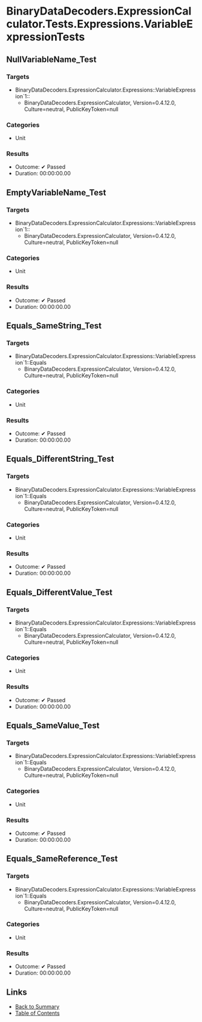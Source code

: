 # BinaryDataDecoders.ExpressionCalculator.Tests.Expressions.VariableExpressionTests

## NullVariableName_Test

### Targets

* BinaryDataDecoders.ExpressionCalculator.Expressions::VariableExpression`1::
  * BinaryDataDecoders.ExpressionCalculator, Version=0.4.12.0, Culture=neutral, PublicKeyToken=null

### Categories

* Unit

### Results

* Outcome: ✔ Passed
* Duration: 00:00:00.00

## EmptyVariableName_Test

### Targets

* BinaryDataDecoders.ExpressionCalculator.Expressions::VariableExpression`1::
  * BinaryDataDecoders.ExpressionCalculator, Version=0.4.12.0, Culture=neutral, PublicKeyToken=null

### Categories

* Unit

### Results

* Outcome: ✔ Passed
* Duration: 00:00:00.00

## Equals_SameString_Test

### Targets

* BinaryDataDecoders.ExpressionCalculator.Expressions::VariableExpression`1::Equals
  * BinaryDataDecoders.ExpressionCalculator, Version=0.4.12.0, Culture=neutral, PublicKeyToken=null

### Categories

* Unit

### Results

* Outcome: ✔ Passed
* Duration: 00:00:00.00

## Equals_DifferentString_Test

### Targets

* BinaryDataDecoders.ExpressionCalculator.Expressions::VariableExpression`1::Equals
  * BinaryDataDecoders.ExpressionCalculator, Version=0.4.12.0, Culture=neutral, PublicKeyToken=null

### Categories

* Unit

### Results

* Outcome: ✔ Passed
* Duration: 00:00:00.00

## Equals_DifferentValue_Test

### Targets

* BinaryDataDecoders.ExpressionCalculator.Expressions::VariableExpression`1::Equals
  * BinaryDataDecoders.ExpressionCalculator, Version=0.4.12.0, Culture=neutral, PublicKeyToken=null

### Categories

* Unit

### Results

* Outcome: ✔ Passed
* Duration: 00:00:00.00

## Equals_SameValue_Test

### Targets

* BinaryDataDecoders.ExpressionCalculator.Expressions::VariableExpression`1::Equals
  * BinaryDataDecoders.ExpressionCalculator, Version=0.4.12.0, Culture=neutral, PublicKeyToken=null

### Categories

* Unit

### Results

* Outcome: ✔ Passed
* Duration: 00:00:00.00

## Equals_SameReference_Test

### Targets

* BinaryDataDecoders.ExpressionCalculator.Expressions::VariableExpression`1::Equals
  * BinaryDataDecoders.ExpressionCalculator, Version=0.4.12.0, Culture=neutral, PublicKeyToken=null

### Categories

* Unit

### Results

* Outcome: ✔ Passed
* Duration: 00:00:00.00

## Links

* [Back to Summary](../Summary.md)
* [Table of Contents](../../TOC.md)
